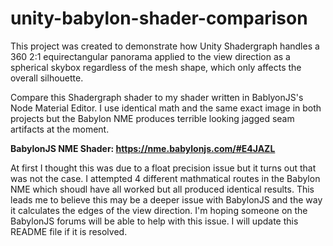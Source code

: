 # unity-babylon-shader-comparison
This project was created to demonstrate how Unity Shadergraph handles a 360 2:1 equirectangular panorama applied to the view direction as a spherical skybox regardless of the mesh shape, which only affects the overall silhouette.

Compare this Shadergraph shader to my shader written in BablyonJS's Node Material Editor. I use identical math and the same exact image in both projects but the Babylon NME produces terrible looking jagged seam artifacts at the moment. 

**BabylonJS NME Shader: https://nme.babylonjs.com/#E4JAZL**

At first I thought this was due to a float precision issue but it turns out that was not the case. I attempted 4 different mathmatical routes in the Babylon NME which shoudl have all worked but all produced identical results. This leads me to believe this may be a deeper issue with BabylonJS and the way it calculates the edges of the view direction. I'm hoping someone on the BabylonJS forums will be able to help with this issue. I will update this README file if it is resolved.

